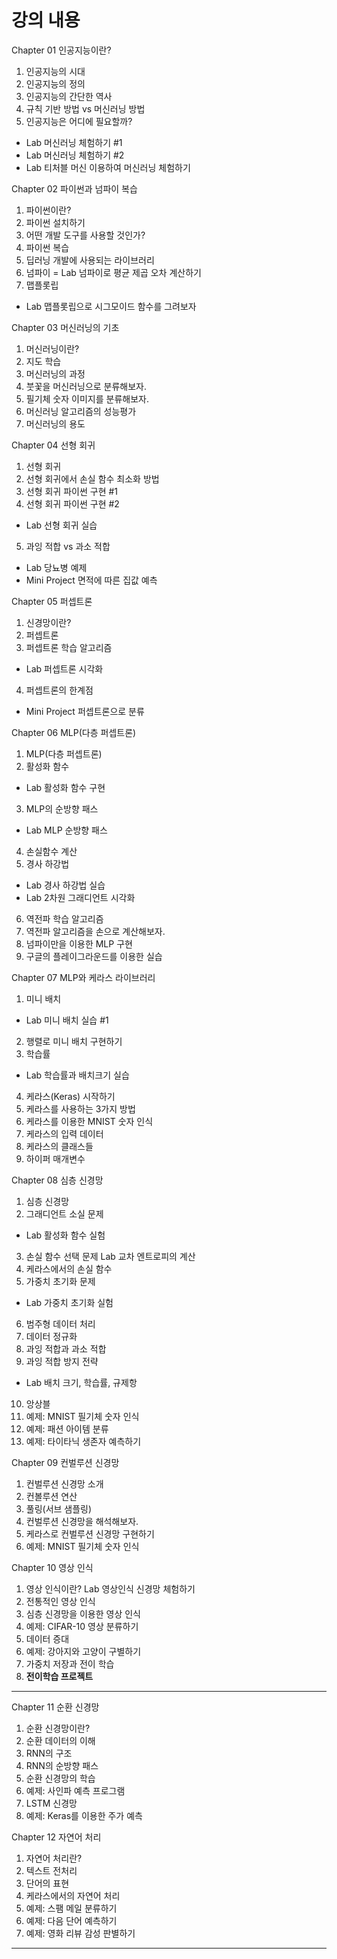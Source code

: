# 강의 내용

Chapter 01 인공지능이란?
1. 인공지능의 시대
2. 인공지능의 정의
3. 인공지능의 간단한 역사
4. 규칙 기반 방법 vs 머신러닝 방법
5. 인공지능은 어디에 필요할까?
- Lab 머신러닝 체험하기 #1
- Lab 머신러닝 체험하기 #2
- Lab 티처블 머신 이용하여 머신러닝 체험하기


Chapter 02 파이썬과 넘파이 복습
1. 파이썬이란?
2. 파이썬 설치하기
3. 어떤 개발 도구를 사용할 것인가?
4. 파이썬 복습
5. 딥러닝 개발에 사용되는 라이브러리
6. 넘파이
= Lab 넘파이로 평균 제곱 오차 계산하기
7. 맵플롯립
- Lab 맵플롯립으로 시그모이드 함수를 그려보자


Chapter 03 머신러닝의 기초
1. 머신러닝이란?
2. 지도 학습
3. 머신러닝의 과정
4. 붓꽃을 머신러닝으로 분류해보자.
5. 필기체 숫자 이미지를 분류해보자.
6. 머신러닝 알고리즘의 성능평가
7. 머신러닝의 용도

Chapter 04 선형 회귀
1. 선형 회귀
2. 선형 회귀에서 손실 함수 최소화 방법
3. 선형 회귀 파이썬 구현 #1
4. 선형 회귀 파이썬 구현 #2
- Lab 선형 회귀 실습
5. 과잉 적합 vs 과소 적합
- Lab 당뇨병 예제
- Mini Project 면적에 따른 집값 예측

Chapter 05 퍼셉트론
1. 신경망이란?
2. 퍼셉트론
3. 퍼셉트론 학습 알고리즘
- Lab 퍼셉트론 시각화
4. 퍼셉트론의 한계점
- Mini Project 퍼셉트론으로 분류

Chapter 06 MLP(다층 퍼셉트론)
1. MLP(다층 퍼셉트론)
2. 활성화 함수
- Lab 활성화 함수 구현
3. MLP의 순방향 패스
- Lab MLP 순방향 패스
4. 손실함수 계산
5. 경사 하강법
- Lab 경사 하강법 실습
- Lab 2차원 그래디언트 시각화
6. 역전파 학습 알고리즘
7. 역전파 알고리즘을 손으로 계산해보자.
8. 넘파이만을 이용한 MLP 구현
9. 구글의 플레이그라운드를 이용한 실습

Chapter 07 MLP와 케라스 라이브러리
1. 미니 배치
- Lab 미니 배치 실습 #1
2. 행렬로 미니 배치 구현하기
3. 학습률
- Lab 학습률과 배치크기 실습
4. 케라스(Keras) 시작하기
5. 케라스를 사용하는 3가지 방법
6. 케라스를 이용한 MNIST 숫자 인식
7. 케라스의 입력 데이터
8. 케라스의 클래스들
9. 하이퍼 매개변수

Chapter 08 심층 신경망
1. 심층 신경망
2. 그래디언트 소실 문제
- Lab 활성화 함수 실험
3. 손실 함수 선택 문제
Lab 교차 엔트로피의 계산
4. 케라스에서의 손실 함수
5. 가중치 초기화 문제
- Lab 가중치 초기화 실험
6. 범주형 데이터 처리
7. 데이터 정규화
8. 과잉 적합과 과소 적합
9. 과잉 적합 방지 전략
- Lab 배치 크기, 학습률, 규제항
10. 앙상블
11. 예제: MNIST 필기체 숫자 인식
12. 예제: 패션 아이템 분류
13. 예제: 타이타닉 생존자 예측하기

Chapter 09 컨벌루션 신경망
1. 컨벌루션 신경망 소개
2. 컨볼루션 연산
3. 풀링(서브 샘플링)
4. 컨벌루션 신경망을 해석해보자.
5. 케라스로 컨벌루션 신경망 구현하기
6. 예제: MNIST 필기체 숫자 인식

Chapter 10 영상 인식
1. 영상 인식이란?
Lab 영상인식 신경망 체험하기
2. 전통적인 영상 인식
3. 심층 신경망을 이용한 영상 인식
4. 예제: CIFAR-10 영상 분류하기
5. 데이터 증대
6. 예제: 강아지와 고양이 구별하기
7. 가중치 저장과 전이 학습
8. **전이학습 프로젝트**

---

Chapter 11 순환 신경망
1. 순환 신경망이란?
2. 순환 데이터의 이해
3. RNN의 구조
4. RNN의 순방향 패스
5. 순환 신경망의 학습
6. 예제: 사인파 예측 프로그램
7. LSTM 신경망
8. 예제: Keras를 이용한 주가 예측

Chapter 12 자연어 처리
1. 자연어 처리란?
2. 텍스트 전처리
3. 단어의 표현
4. 케라스에서의 자연어 처리
5. 예제: 스팸 메일 분류하기
6. 예제: 다음 단어 예측하기
7. 예제: 영화 리뷰 감성 판별하기

---
